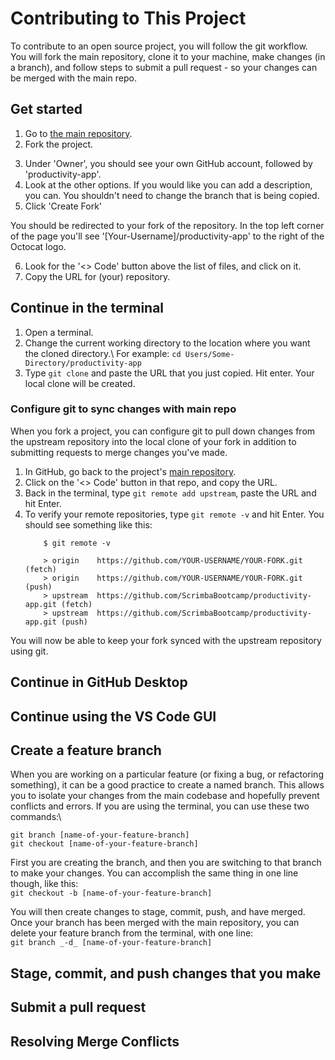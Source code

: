 # Contributing to This Project
To contribute to an open source project, you will follow the git workflow. You will fork the main repository, clone it to your machine, make changes (in a branch), and follow steps to submit a pull request - so your changes can be merged with the main repo.

## Get started
1. Go to [the main repository](https://github.com/ScrimbaBootcamp/productivity-app).
2. Fork the project.
<!-- insert screenshot here -->
3. Under 'Owner', you should see your own GitHub account, followed by 'productivity-app'.
4. Look at the other options. If you would like you can add a description, you can. You shouldn't need to change the branch that is being copied.
5. Click 'Create Fork'

You should be redirected to your fork of the repository. In the top left corner of the page you'll see '[Your-Username]/productivity-app' to the right of the Octocat logo. 

6. Look for the '<> Code' button above the list of files, and click on it. 
7. Copy the URL for (your) repository.

## Continue in the terminal
1. Open a terminal. 
2. Change the current working directory to the location where you want the cloned directory.\ 
For example: `cd Users/Some-Directory/productivity-app`
3. Type `git clone` and paste the URL that you just copied. Hit enter. Your local clone will be created.

### Configure git to sync changes with main repo
When you fork a project, you can configure git to pull down changes from the upstream repository into the local clone of your fork in addition to submitting requests to merge changes you've made.

1. In GitHub, go back to the project's [main repository](https://github.com/ScrimbaBootcamp/productivity-app).
2. Click on the '<> Code' button in that repo, and copy the URL.
3. Back in the terminal, type `git remote add upstream`, paste the URL and hit Enter.
4. To verify your remote repositories, type `git remote -v` and hit Enter. You should see something like this:
    ```
        $ git remote -v

        > origin    https://github.com/YOUR-USERNAME/YOUR-FORK.git (fetch)
        > origin    https://github.com/YOUR-USERNAME/YOUR-FORK.git (push)
        > upstream  https://github.com/ScrimbaBootcamp/productivity-app.git (fetch)
        > upstream  https://github.com/ScrimbaBootcamp/productivity-app.git (push)
    ```

You will now be able to keep your fork synced with the upstream repository using git.

<!-- Add steps for [syncing a fork](https://docs.github.com/en/pull-requests/collaborating-with-pull-requests/working-with-forks/syncing-a-fork) -->

## Continue in GitHub Desktop

<!-- Add steps for cloning a project and adding an upstream repository -->

## Continue using the VS Code GUI

<!-- Add steps for cloning a project and adding an upstream repository -->

## Create a feature branch

When you are working on a particular feature (or fixing a bug, or refactoring something), it can be a good practice to create a named branch. This allows you to isolate your changes from the main codebase and hopefully prevent conflicts and errors.
If you are using the terminal, you can use these two commands:\
```
git branch [name-of-your-feature-branch]
git checkout [name-of-your-feature-branch]
```
First you are creating the branch, and then you are switching to that branch to make your changes. 
You can accomplish the same thing in one line though, like this:\
`git checkout -b [name-of-your-feature-branch]`

You will then create changes to stage, commit, push, and have merged. Once your branch has been merged with the main repository, you can delete your feature branch from the terminal, with one line:\
`git branch _-d_ [name-of-your-feature-branch]`

## Stage, commit, and push changes that you make

<!-- using git in the terminal -->

## Submit a pull request
<!-- GitHub -->

## Resolving Merge Conflicts
